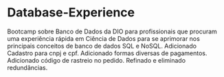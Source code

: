 # Database-Experience
Bootcamp sobre Banco de Dados da DIO para profissionais que procuram uma experiência rápida em Ciência de Dados para se aprimorar nos principais conceitos de banco de dados SQL e NoSQL.
Adicionado Cadastro para cnpj e cpf.
Adicionado formas diversas de pagamentos.
Adicionado código de rastreio no pedido.
Refinado e eliminado redundâncias.
